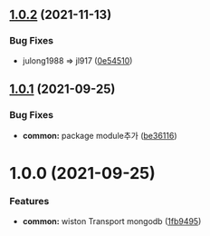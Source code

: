 ## [1.0.2](https://github.com/jl917/winston-mongodb/compare/v1.0.1...v1.0.2) (2021-11-13)


### Bug Fixes

* julong1988 => jl917 ([0e54510](https://github.com/jl917/winston-mongodb/commit/0e54510638a37f17dc45dcc0541994c6ea424078))

## [1.0.1](https://github.com/jl917/winston-mongodb/compare/v1.0.0...v1.0.1) (2021-09-25)


### Bug Fixes

* **common:** package module추가 ([be36116](https://github.com/jl917/winston-mongodb/commit/be36116964f594d3c4ca9c2290eeb0c8b7c452e2))

# 1.0.0 (2021-09-25)


### Features

* **common:** wiston Transport mongodb ([1fb9495](https://github.com/jl917/winston-mongodb/commit/1fb94954e705a5fb93f50c161c4c4ee08647c1d7))
